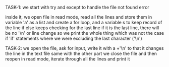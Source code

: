 TASK-1:
we start with try and except to handle the file not found error

inside it, we open file in read mode, read all the lines and store them in variable 'a' as a list
and create a for loop, and a variable s to keep record of the line 
if else keeps checking for the last line
if it is the last line, there will be no '\n' or line change so we print the whole thing
which was not the case if 'if' statements where we were excluding the last character ('\n')


TASK-2:
we open the file, ask for input, write it with a +'\n' to that it changes the line in the text file
same with the other part
we close the file and then reopen in read mode, iterate through all the lines and print it
